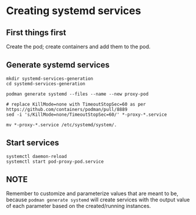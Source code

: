 # Creating systemd services


## First things first

Create the pod; create containers and add them to the pod.


## Generate systemd services

```
mkdir systemd-services-generation
cd systemd-services-generation

podman generate systemd --files --name --new proxy-pod

# replace KillMode=none with TimeoutStopSec=60 as per https://github.com/containers/podman/pull/8889
sed -i 's/KillMode=none/TimeoutStopSec=60/' *-proxy-*.service

mv *-proxy-*.service /etc/systemd/system/.
```


## Start services
```
systemctl daemon-reload
systemctl start pod-proxy-pod.service
```


## NOTE

Remember to customize and parameterize values that are meant to be, because `podman generate systemd` will create services with the output value of each parameter based on the created/running instances.
